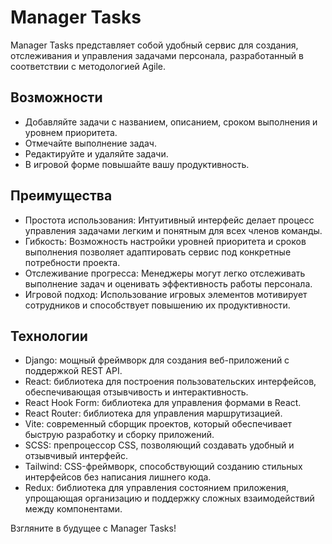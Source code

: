 # Manager Tasks

Manager Tasks представляет собой удобный сервис для создания, отслеживания и управления задачами персонала, разработанный в соответствии с методологией Agile. 

## Возможности
- Добавляйте задачи с названием, описанием, сроком выполнения и уровнем приоритета.
- Отмечайте выполнение задач.
- Редактируйте и удаляйте задачи.
- В игровой форме повышайте вашу продуктивность.

## Преимущества
- Простота использования: Интуитивный интерфейс делает процесс управления задачами легким и понятным для всех членов команды.
- Гибкость: Возможность настройки уровней приоритета и сроков выполнения позволяет адаптировать сервис под конкретные потребности проекта.
- Отслеживание прогресса: Менеджеры могут легко отслеживать выполнение задач и оценивать эффективность работы персонала.
- Игровой подход: Использование игровых элементов мотивирует сотрудников и способствует повышению их продуктивности.

## Технологии
- Django: мощный фреймворк для создания веб-приложений с поддержкой REST API.
- React: библиотека для построения пользовательских интерфейсов, обеспечивающая отзывчивость и интерактивность.
- React Hook Form: библиотека для управления формами в React.
- React Router: библиотека для управления маршрутизацией.
- Vite: современный сборщик проектов, который обеспечивает быструю разработку и сборку приложений.
- SCSS: препроцессор CSS, позволяющий создавать удобный и отзывчивый интерфейс.
- Tailwind: CSS-фреймворк, способствующий созданию стильных интерфейсов без написания лишнего кода.
- Redux: библиотека для управления состоянием приложения, упрощающая организацию и поддержку сложных взаимодействий между компонентами.

Взгляните в будущее с Manager Tasks!
